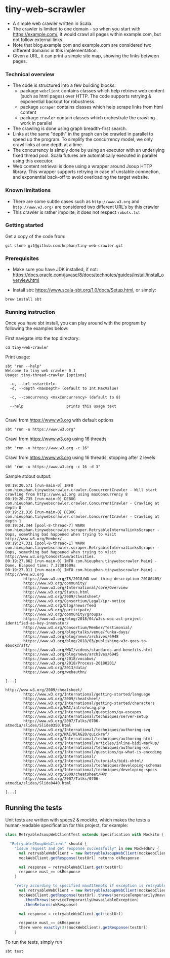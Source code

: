 # tiny-web-scrawler

* A simple web crawler written in Scala. 
* The crawler is limited to one domain - so when you start with https://example.com/, 
it would crawl all pages within example.com, but not follow external links. 
* Note that blog.example.com and example.com
are considered two different domains in this implementation.
* Given a URL, it can print a simple site map, showing the links between pages.

### Technical overview
* The code is structured into a few building blocks:
  * package `webclient` contains classes which help retrieve web content (such as html pages)
  over HTTP. The code supports retrying & exponential backout for robustness.
  * package `scraper` contains classes which help scrape links from html content
  * package `crawler` contain classes which orchestrate the crawling work in parallel
* The crawling is done using graph breadth-first search. 
* Links at the same "depth" in the graph can be crawled in parallel to speed up the program. 
To simplify the concurrency model, we only crawl links at one depth at a time.
* The concurrency is simply done by using an executor with an underlying fixed thread pool. 
Scala futures are automatically executed in parallel using this executor.
* Web content retrieval is done using a wrapper around Jsoup HTTP library. This wrapper supports retrying in case of unstable connection,
and exponential back-off to avoid overloading the target website.

### Known limitations
* There are some subtle cases such as `http://www.w3.org` and `http://www.w3.org/` are considered two different URL's by this crawler
* This crawler is rather impolite; it does not respect `robots.txt`

### Getting started
Get a copy of the code from:
```$xslt
git clone git@github.com:hnphan/tiny-web-crawler.git
```
### Prerequisites

* Make sure you have JDK installed, if not: https://docs.oracle.com/javase/8/docs/technotes/guides/install/install_overview.html

* Install sbt: https://www.scala-sbt.org/1.0/docs/Setup.html, or simply:

```
brew install sbt
```

### Running instruction

Once you have sbt install, you can play around with the program by following the examples below:

First navigate into the top directory:
```
cd tiny-web-crawler
```

Print usage:
```
sbt "run --help"
Welcome to tiny web crawler 0.1
Usage: tiny-thread-crawler [options]

  -u, --url <startUrl>     
  -d, --depth <maxDepth> (default to Int.MaxValue)
                           
  -c, --concurrency <maxConcurrency> (default to 8)
                           
  --help                   prints this usage text


```

Crawl from https://www.w3.org with default options
```
sbt "run -u https://www.w3.org"
```
Crawl from https://www.w3.org using 16 threads
```
sbt "run -u https://www.w3.org -c 16"
```
Crawl from https://www.w3.org using 16 threads, stopping after 2 levels
```
sbt "run -u https://www.w3.org -c 16 -d 3"
```
Sample stdout output:
```
00:19:20.571 [run-main-0] INFO com.hieuphan.tinywebscrawler.crawler.ConcurrentCrawler - Will start crawling from http://www.w3.org using maxConcurrency 8
00:19:20.735 [run-main-0] DEBUG com.hieuphan.tinywebscrawler.crawler.ConcurrentCrawler - Crawling at depth 0
00:19:21.316 [run-main-0] DEBUG com.hieuphan.tinywebscrawler.crawler.ConcurrentCrawler - Crawling at depth 1
00:19:24.344 [pool-8-thread-7] WARN com.hieuphan.tinywebscrawler.scraper.RetryableInternalLinksScraper - Oops, something bad happened when trying to visit http://www.w3.org/Member/.
00:19:27.331 [pool-8-thread-1] WARN com.hieuphan.tinywebscrawler.scraper.RetryableInternalLinksScraper - Oops, something bad happened when trying to visit http://www.w3.org/Consortium/activities.
00:19:27.862 [run-main-0] INFO com.hieuphan.tinywebscrawler.Main$ - Done. Elapsed time: 7.37301609s
00:19:27.911 [run-main-0] INFO com.hieuphan.tinywebscrawler.Main$ - 
http://www.w3.org
		https://www.w3.org/TR/2018/WD-wot-thing-description-20180405/
		http://www.w3.org/community/
		https://www.w3.org/International/core/Overview
		http://www.w3.org/Status.html
		http://www.w3.org/2009/cheatsheet/
		http://www.w3.org/Consortium/Legal/ipr-notice
		http://www.w3.org/blog/news/feed
		http://www.w3.org/participate/
		http://www.w3.org/community/groups/
		https://www.w3.org/blog/2018/04/w3cs-wai-act-project-identified-as-key-innovator/
		http://www.w3.org/Consortium/Member/Testimonial/
		https://www.w3.org/blog/talks/venue/funka-days/
		https://www.w3.org/blog/news/archives/6948
		https://www.w3.org/blog/2018/03/publishing-w3c-goes-to-ebookcraft/
		https://www.w3.org/WAI/videos/standards-and-benefits.html
		https://www.w3.org/blog/news/archives/6945
		https://www.w3.org/2018/vocabws/
		https://www.w3.org/2018/Process-20180201/
		http://www.w3.org/2013/data/
		https://www.w3.org/webauthn/

[...]

http://www.w3.org/2009/cheatsheet/
		http://www.w3.org/International/getting-started/language
		http://www.w3.org/2009/cheatsheet/
		http://www.w3.org/International/getting-started/characters
		http://www.w3.org/WAI/intro/wcag.php
		http://www.w3.org/International/questions/qa-escapes
		http://www.w3.org/International/techniques/server-setup
		http://www.w3.org/2007/Talks/0706-atmedia/slides/Slide0350.html
		http://www.w3.org/International/techniques/authoring-svg
		http://www.w3.org/WAI/WCAG20/quickref/
		http://www.w3.org/International/techniques/authoring-html
		http://www.w3.org/International/articles/inline-bidi-markup/
		http://www.w3.org/International/techniques/authoring-xml
		http://www.w3.org/International/questions/qa-what-is-encoding
		http://www.w3.org/International/
		http://www.w3.org/International/tutorials/bidi-xhtml/
		http://www.w3.org/International/techniques/developing-schemas
		http://www.w3.org/International/techniques/developing-specs
		http://www.w3.org/2009/cheatsheet/@@@
		http://www.w3.org/2007/Talks/0706-atmedia/slides/Slide0440.html 

[...]
```

## Running the tests
Unit tests are written with specs2 & mockito, which makes the tests a human-readable specification
for this project, for example:
```scala
class RetryableJsoupWebClientTest extends Specification with Mockito {

  "RetryableJSoupWebClient" should {
    "issue request and get response successfully" in new MockedEnv {
      val retryableWebClient = new RetryableJsoupWebClient(mockWebClient, maxAttempts = 3)
      mockWebClient.getResponse(testUrl) returns okResponse

      val response = retryableWebClient.get(testUrl)
      response must_== okResponse
    }

    "retry according to specified maxAttempts if exception is retryable" in new MockedEnv {
      val retryableWebClient = new RetryableJsoupWebClient(mockWebClient, maxAttempts = 3)
      mockWebClient.getResponse(testUrl).throws(serviceTemporarilyUnavailableException)
        .thenThrows(serviceTemporarilyUnavailableException)
        .thenReturns(okResponse)

      val response = retryableWebClient.get(testUrl)

      response must_== okResponse
      there were exactly(3)(mockWebClient).getResponse(testUrl)
    }
```
To run the tests, simply run
```
sbt test
```

